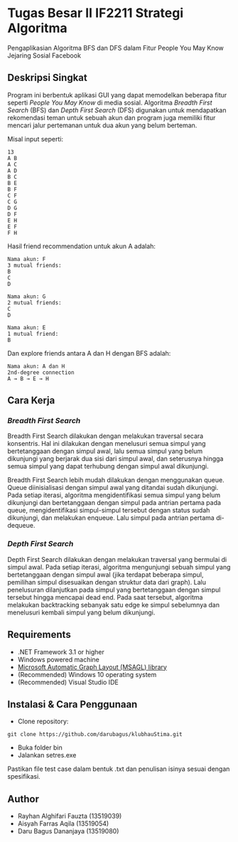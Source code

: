 # Tugas Besar II IF2211 Strategi Algoritma
Pengaplikasian Algoritma BFS dan DFS dalam Fitur People You May Know Jejaring Sosial Facebook

## Deskripsi Singkat
Program ini berbentuk aplikasi GUI yang dapat memodelkan beberapa fitur seperti *People You May Know* di media sosial. Algoritma *Breadth First Search* (BFS) dan *Depth First Search* (DFS) digunakan untuk mendapatkan rekomendasi teman untuk sebuah akun dan program juga memiliki fitur mencari jalur pertemanan untuk dua akun yang belum berteman.

Misal input seperti:
```
13
A B
A C
A D
B C
B E
B F
C F
C G
D G
D F
E H
E F
F H
```
Hasil friend recommendation untuk akun A adalah:
```
Nama akun: F
3 mutual friends:
B
C
D

Nama akun: G
2 mutual friends:
C
D

Nama akun: E
1 mutual friend:
B
```

Dan explore friends antara A dan H dengan BFS adalah:
```
Nama akun: A dan H
2nd-degree connection
A → B → E → H
```

## Cara Kerja
### *Breadth First Search*
Breadth First Search dilakukan dengan melakukan traversal secara konsentris. Hal ini dilakukan dengan menelusuri semua simpul yang bertetanggaan dengan simpul awal, lalu semua simpul yang belum dikunjungi yang berjarak dua sisi dari simpul awal, dan seterusnya hingga semua simpul yang dapat terhubung dengan simpul awal dikunjungi.<br/>

Breadth First Search lebih mudah dilakukan dengan menggunakan queue. Queue diinisialisasi dengan simpul awal yang ditandai sudah dikunjungi. Pada setiap iterasi, algoritma mengidentifikasi semua simpul yang belum dikunjungi dan bertetanggaan dengan simpul pada antrian pertama pada queue, mengidentifikasi simpul-simpul tersebut dengan status sudah dikunjungi, dan melakukan enqueue. Lalu simpul pada antrian pertama di-dequeue.<br/>

### *Depth First Search*
Depth First Search dilakukan dengan melakukan traversal yang bermulai di simpul awal. Pada setiap iterasi, algoritma mengunjungi sebuah simpul yang bertetanggaan dengan simpul awal (jika terdapat beberapa simpul, pemilihan simpul disesuaikan dengan struktur data dari graph). Lalu penelusuran dilanjutkan pada simpul yang bertetanggaan dengan simpul tersebut hingga mencapai dead end. Pada saat tersebut, algoritma melakukan backtracking sebanyak satu edge ke simpul sebelumnya dan menelusuri kembali simpul yang belum dikunjungi.<br/>


## Requirements
* .NET Framework 3.1 or higher
* Windows powered machine
* [Microsoft Automatic Graph Layout (MSAGL) library](https://github.com/microsoft/automatic-graph-layout)
* (Recommended) Windows 10 operating system
* (Recommended) Visual Studio IDE


## Instalasi & Cara Penggunaan
* Clone repository:
```
git clone https://github.com/darubagus/klubhauStima.git
```
* Buka folder bin
* Jalankan setres.exe

Pastikan file test case dalam bentuk .txt dan penulisan isinya sesuai dengan spesifikasi.

## Author
* Rayhan Alghifari Fauzta (13519039)
* Aisyah Farras Aqila (13519054)
* Daru Bagus Dananjaya (13519080)
